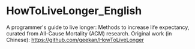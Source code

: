 # HowToLiveLonger_English
A programmer's guide to live longer: Methods to increase life expectancy, curated from All-Cause Mortality (ACM) research. Original work (in Chinese): https://github.com/geekan/HowToLiveLonger
